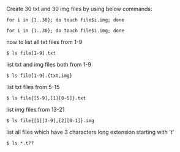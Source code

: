 Create 30 txt and 30 img files by using below commands:

```shell
for i in {1..30}; do touch file$i.img; done

for i in {1..30}; do touch file$i.img; done
```

now to list all txt files from 1-9

```shell
$ ls file[1-9].txt
```

list txt and img files both from 1-9

```shell
$ ls file[1-9].{txt,img}
```

list txt files from 5-15

```shell
$ ls file{[5-9],[1][0-5]}.txt
```

list img files from 13-21

```shell
$ ls file{[1][3-9],[2][0-1]}.img
```

list all files which have 3 characters long extension starting with 't'

```shell
$ ls *.t??
```
